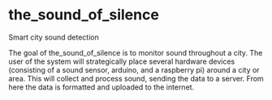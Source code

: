 # the_sound_of_silence
Smart city sound detection 


The goal of the_sound_of_silence is to monitor sound throughout a city. The user of the system will strategically place several hardware devices (consisting of a sound sensor, arduino, and a raspberry pi) around a city or area. This will collect and process sound, sending the data to a server. From here the data is formatted and uploaded to the internet.

